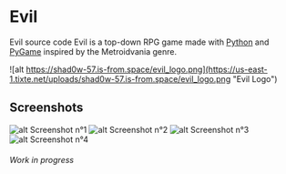 # Evil
Evil source code
Evil is a top-down RPG game made with [Python](https://python.org/ "Welcome to Python.org") and [PyGame](https://www.pygame.org/news "https://www.pygame.org/") inspired by the Metroidvania genre.

![alt https://shad0w-57.is-from.space/evil_logo.png](https://us-east-1.tixte.net/uploads/shad0w-57.is-from.space/evil_logo.png "Evil Logo")

## Screenshots
![alt Screenshot n°1](https://us-east-1.tixte.net/uploads/shad0w-57.is-from.space/evil_screenshot1.png "Umbra walking around a rock")
![alt Screenshot n°2](https://us-east-1.tixte.net/uploads/shad0w-57.is-from.space/evil_screenshot2.png "A coin to the next of Player")
![alt Screenshot n°3](https://us-east-1.tixte.net/uploads/shad0w-57.is-from.space/evil_screenshot3.png "A little girl near a stone wall")
![alt Screenshot n°4](https://us-east-1.tixte.net/uploads/shad0w-57.is-from.space/evil_screenshot4.png "A river and a wooden bridge following a path near PLayer walking towards the stone wall")

###### Work in progress
